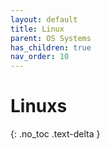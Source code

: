 ```yaml
---
layout: default
title: Linux
parent: OS Systems
has_children: true
nav_order: 10
---
```


# Linuxs 

{: .no_toc .text-delta }

